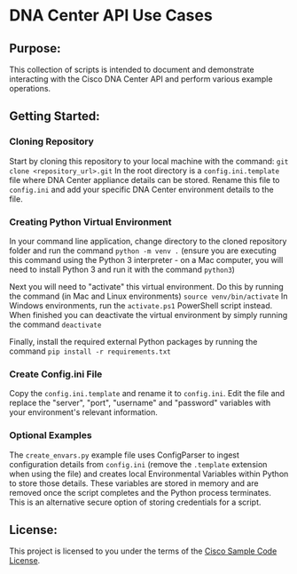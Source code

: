# DNA Center API Use Cases

## Purpose:

This collection of scripts is intended to document and demonstrate interacting with the Cisco DNA Center API and perform various example operations.

## Getting Started:

### Cloning Repository

Start by cloning this repository to your local machine with the command: ```git clone <repository_url>.git```  In the root directory is a ```config.ini.template``` file where DNA 
Center appliance details can be stored.  Rename this file to ```config.ini``` and add your specific DNA Center environment details to the file.

### Creating Python Virtual Environment

In your command line application, change directory to the cloned repository folder and run the command ```python -m venv .``` (ensure you are executing this command using the Python 3 interpreter - on a Mac computer, you will need to install Python 3 and run it with the command ```python3```)

Next you will need to "activate" this virtual environment.  Do this by running the command (in Mac and Linux environments) ```source venv/bin/activate``` In Windows environments, run the ```activate.ps1``` PowerShell script instead.  When finished you can deactivate the virtual environment by simply running the command ```deactivate```

Finally, install the required external Python packages by running the command ```pip install -r requirements.txt```

### Create Config.ini File

Copy the ```config.ini.template``` and rename it to ```config.ini```.  Edit the file and replace the "server", "port", "username" and "password" variables with your environment's relevant information.  

### Optional Examples
The ```create_envars.py``` example file uses ConfigParser to ingest configuration details from ```config.ini``` (remove the ```.template``` extension when using the file) and creates local Environmental Variables within Python to store those details.  These variables are stored in memory and are removed once the script completes and the Python process terminates.  This is an alternative secure option of storing credentials for a script.

## License:

This project is licensed to you under the terms of the [Cisco Sample Code License](./LICENSE).
